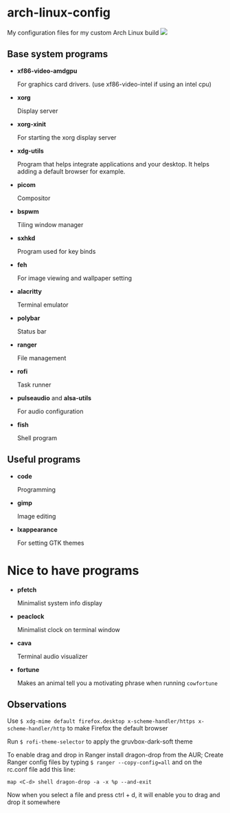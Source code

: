 # arch-linux-config
My configuration files for my custom Arch Linux build
![](https://cdn.discordapp.com/attachments/326901357300678657/1018289234618093668/Screenshot_archlinux_2022-09-10_193619.png)

## Base system programs
- **xf86-video-amdgpu** 

    For graphics card drivers. (use xf86-video-intel if using an intel cpu)
- **xorg**

    Display server
- **xorg-xinit**

    For starting the xorg display server
- **xdg-utils**

    Program that helps integrate applications and your desktop. It helps adding a default browser for example. 
- **picom**

    Compositor
- **bspwm**

    Tiling window manager
- **sxhkd**

    Program used for key binds
- **feh**

    For image viewing and wallpaper setting
- **alacritty**

    Terminal emulator
- **polybar**

    Status bar
- **ranger**

    File management
- **rofi**

    Task runner
- **pulseaudio** and **alsa-utils**

    For audio configuration
- **fish**

    Shell program




## Useful programs
- **code**

    Programming
- **gimp**

    Image editing
- **lxappearance**

    For setting GTK themes


# Nice to have programs
- **pfetch**

    Minimalist system info display
- **peaclock**

    Minimalist clock on terminal window
- **cava**

    Terminal audio visualizer
- **fortune**

    Makes an animal tell you a motivating phrase when running `cowfortune`


## Observations
Use `$ xdg-mime default firefox.desktop x-scheme-handler/https x-scheme-handler/http` to make Firefox the default browser

Run `$ rofi-theme-selector` to apply the gruvbox-dark-soft theme

To enable drag and drop in Ranger install dragon-drop from the AUR; Create Ranger config files by typing `$ ranger --copy-config=all` and on the rc.conf file add this line:

	map <C-d> shell dragon-drop -a -x %p --and-exit
Now when you select a file and press ctrl + d, it will enable you to drag and drop it somewhere
